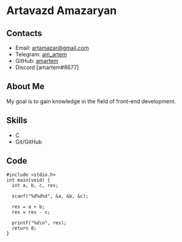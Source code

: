 # Artavazd Amazaryan
## Contacts 
- Email: artamazar@gmail.com
- Telegram: [am_artem](https://t.me/am_artem)
- GitHub: [amartem](https://github.com/amartem)
- Discord [amartem#8677]

## About Me
My goal is to gain knowledge in the field of front-end development.

## Skills
- C
- Git/GitHub

## Code
```
#include <stdio.h> 
int main(void) {
  int a, b, c, res;

  scanf("%d%d%d", &a, &b, &c);

  res = a + b;
  res = res - c;

  printf("%d\n", res);
  return 0;
}
```